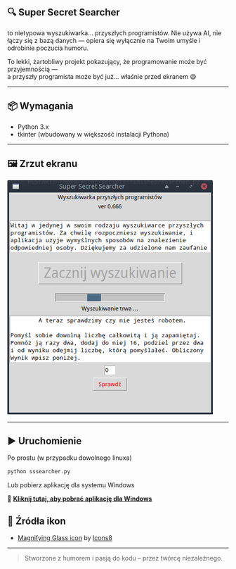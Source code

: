 ## 🔍 **Super Secret Searcher** 
to nietypowa wyszukiwarka... przyszłych programistów.
Nie używa AI, nie łączy się z bazą danych — opiera się wyłącznie na Twoim umyśle i odrobinie poczucia humoru.

To lekki, żartobliwy projekt pokazujący, że programowanie może być przyjemnością —  
a przyszły programista może być już... właśnie przed ekranem 😄

---

## 📦 Wymagania

- Python 3.x  
- tkinter (wbudowany w większość instalacji Pythona)

---

## 🖼️ Zrzut ekranu

![Podgląd aplikacji](sssearcher.png)

---

## ▶️ Uruchomienie

Po prostu (w przypadku dowolnego linuxa)
```bash
python sssearcher.py
```

Lub pobierz aplikację dla systemu Windows

💾 **[Kliknij tutaj, aby pobrać aplikację dla Windows](./searcher.exe)**  


## 🎨 Źródła ikon

- [Magnifying Glass icon](https://icons8.com/icon/Y6AAeSVIcpWt/search) by [Icons8](https://icons8.com)


---
> Stworzone z humorem i pasją do kodu – przez twórcę niezależnego.
